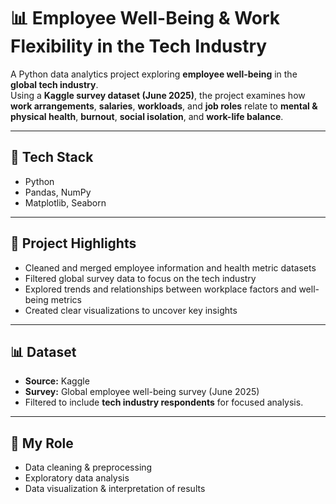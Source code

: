 # 📊 Employee Well-Being & Work Flexibility in the Tech Industry

A Python data analytics project exploring **employee well-being** in the **global tech industry**.  
Using a **Kaggle survey dataset (June 2025)**, the project examines how **work arrangements**, **salaries**, **workloads**, and **job roles** relate to **mental & physical health**, **burnout**, **social isolation**, and **work-life balance**.

---

## 🧰 Tech Stack
- Python  
- Pandas, NumPy  
- Matplotlib, Seaborn

---

## 🚀 Project Highlights
- Cleaned and merged employee information and health metric datasets  
- Filtered global survey data to focus on the tech industry  
- Explored trends and relationships between workplace factors and well-being metrics  
- Created clear visualizations to uncover key insights

---

## 📊 Dataset
- **Source:** Kaggle  
- **Survey:** Global employee well-being survey (June 2025)  
- Filtered to include **tech industry respondents** for focused analysis.

---

## 🙌 My Role
- Data cleaning & preprocessing  
- Exploratory data analysis  
- Data visualization & interpretation of results

